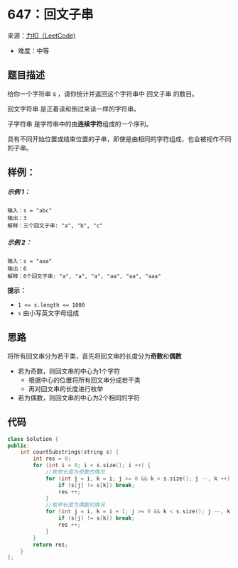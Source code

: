 # 647：回文子串
来源：[力扣（LeetCode)](https://leetcode.cn/problems/palindromic-substrings/)

* 难度：中等

## 题目描述
给你一个字符串 s ，请你统计并返回这个字符串中 回文子串 的数目。

回文字符串 是正着读和倒过来读一样的字符串。

子字符串 是字符串中的由**连续字符**组成的一个序列。

具有不同开始位置或结束位置的子串，即使是由相同的字符组成，也会被视作不同的子串。

## 样例：
##### 示例 1：
```
输入：s = "abc"
输出：3
解释：三个回文子串: "a", "b", "c"
```
##### 示例 2：
```
输入：s = "aaa"
输出：6
解释：6个回文子串: "a", "a", "a", "aa", "aa", "aaa"
```

**提示：**
* `1 <= s.length <= 1000`
* `s` 由小写英文字母组成


## 思路
将所有回文串分为若干类，首先将回文串的长度分为**奇数**和**偶数**
* 若为奇数，则回文串的中心为1个字符
  * 根据中心的位置将所有回文串分成若干类
  * 再对回文串的长度进行枚举
* 若为偶数，则回文串的中心为2个相同的字符



## 代码
```c++
class Solution {
public:
    int countSubstrings(string s) {
        int res = 0;
        for (int i = 0; i < s.size(); i ++) {
            //枚举长度为奇数的情况
            for (int j = i, k = i; j >= 0 && k < s.size(); j --, k ++) {
                if (s[j] != s[k]) break;
                res ++;
            }
            //枚举长度为偶数的情况
            for (int j = i, k = i + 1; j >= 0 && k < s.size(); j --, k ++) {
                if (s[j] != s[k]) break;
                res ++;
            }
        }
        return res;
    }
};
```
